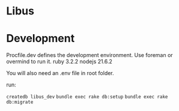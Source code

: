 # Libus

# Development
Procfile.dev defines the development environment. Use foreman or overmind to run it.
ruby 3.2.2
nodejs 21.6.2


You will also need an .env file in root folder. 

run:

`createdb libus_dev`
`bundle exec rake db:setup`
`bundle exec rake db:migrate`

